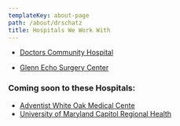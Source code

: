 ```yaml
---
templateKey: about-page
path: /about/drschatz
title: Hospitals We Work With
---
```


- [Doctors Community Hospital](https://www.dchweb.org/)

- [Glenn Echo Surgery Center](https://glenechosc.com/)

### Coming soon to these Hospitals:

- [Adventist White Oak Medical Cente](https://www.adventisthealthcare.com/locations/profile/white-oak-medical-center/?utm_source=local-listing&utm_medium=organic&utm_campaign=website-link)
- [University of Maryland Capitol Regional Health](https://www.umms.org/capital)
